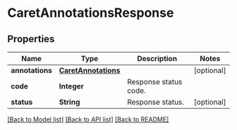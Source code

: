﻿
# CaretAnnotationsResponse


## Properties
Name | Type | Description | Notes
------------ | ------------- | ------------- | -------------
**annotations** | [**CaretAnnotations**](CaretAnnotations.md) |  | [optional]
**code** | **Integer** | Response status code. | 
**status** | **String** | Response status. | [optional]


[[Back to Model list]](../README.md#documentation-for-models) [[Back to API list]](../README.md#documentation-for-api-endpoints) [[Back to README]](../README.md)



